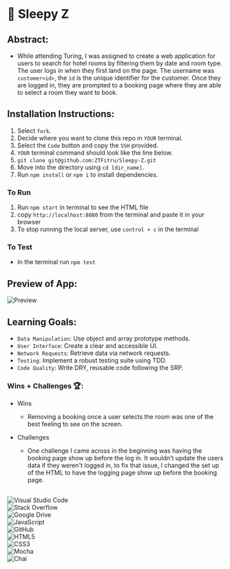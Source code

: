 # 🛌 Sleepy Z 

## Abstract:

- While attending Turing, I was assigned to create a web application for users to search for hotel rooms by filtering them by date and room type. The user logs in when they first land on the page. The username was `customer<id>`, the `id` is the unique identifier for the customer. Once they are logged in, they are prompted to a booking page where they are able to select a room they want to book. 

## Installation Instructions:

1. Select `fork`.
2. Decide where you want to clone this repo in `YOUR` terminal.
3. Select the `Code` button and copy the `SSH` provided.
4. `YOUR` terminal command should look like the line below.
5. `git clone git@github.com:ZTFitru/Sleepy-Z.git`
6. Move into the directory using `cd [dir_name]`.
7. Run `npm install` or `npm i` to install dependencies.

### To Run
1. Run `npm start` in terminal to see the HTML file
2. copy `http://localhost:8080` from the terminal and paste it in your browser
3. To stop running the local server, use `control + c` in the terminal

### To Test
- In the terminal run `npm test`

## Preview of App:

![Preview](src/images/sleepyZHotel-gif.gif)


## Learning Goals:

- `Data Manipulation`: Use object and array prototype methods.
- `User Interface`: Create a clear and accessible UI.
- `Network Requests`: Retrieve data via network requests.
- `Testing`: Implement a robust testing suite using TDD.
- `Code Quality`: Write DRY, reusable code following the SRP.


### Wins + Challenges 🏆:
- Wins
  - Removing a booking once a user selects the room was one of the best feeling to see on the screen.

- Challenges
  - One challenge I came across in the beginning was having the booking page show up before the log in. It wouldn’t update the users data if they weren't logged in, to fix that issue, I changed the set up of the HTML      to have the logging page show up before the booking page. 

##
![Visual Studio Code](https://img.shields.io/badge/Visual%20Studio%20Code-0078d7.svg?style=for-the-badge&logo=visual-studio-code&logoColor=white)
<br>
![Stack Overflow](https://img.shields.io/badge/-Stackoverflow-FE7A16?style=for-the-badge&logo=stack-overflow&logoColor=white)
<br>
![Google Drive](https://img.shields.io/badge/Google%20Drive-4285F4?style=for-the-badge&logo=googledrive&logoColor=white)
<br>
![JavaScript](https://img.shields.io/badge/javascript-%23323330.svg?style=for-the-badge&logo=javascript&logoColor=%23F7DF1E)
<br>
![GitHub](https://img.shields.io/badge/github-%23121011.svg?style=for-the-badge&logo=github&logoColor=white)
<br>
![HTML5](https://img.shields.io/badge/html5-%23E34F26.svg?style=for-the-badge&logo=html5&logoColor=white)
<br>
![CSS3](https://img.shields.io/badge/css3-%231572B6.svg?style=for-the-badge&logo=css3&logoColor=white)
<br>
![Mocha](https://img.shields.io/badge/Mocha-8D6748.svg?style=for-the-badge&logo=Mocha&logoColor=white)
<br>
![Chai](https://img.shields.io/badge/Chai-A30701.svg?style=for-the-badge&logo=Chai&logoColor=white)
